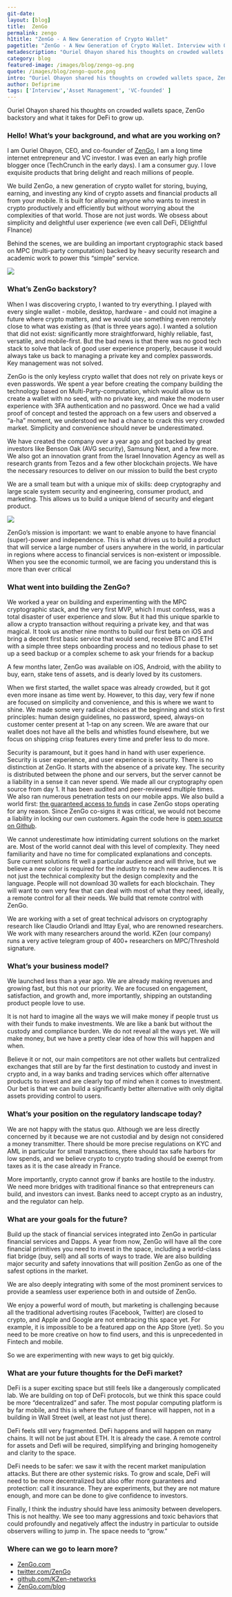 ```yaml
---
git-date:
layout: [blog]
title:  ZenGo
permalink: zengo
h1title: "ZenGo - A New Generation of Crypto Wallet"
pagetitle: "ZenGo - A New Generation of Crypto Wallet. Interview with Ouriel Ohayon, CEO, and co-founder"
metadescription: "Ouriel Ohayon shared his thoughts on crowded wallets space, ZenGo backstory and what it takes for DeFi to grow up"
category: blog
featured-image: /images/blog/zengo-og.png
quote: /images/blog/zengo-quote.png
intro: "Ouriel Ohayon shared his thoughts on crowded wallets space, ZenGo backstory and what it takes for DeFi to grow up"
author: Defiprime
tags: ['Interview','Asset Management', 'VC-founded' ]
---
```

Ouriel Ohayon shared his thoughts on crowded wallets space, ZenGo backstory and what it takes for DeFi to grow up.  

### Hello! What’s your background, and what are you working on?

I am Ouriel Ohayon, CEO, and co-founder of [ZenGo](https://zengo.com/), I am a long time internet entrepreneur and VC investor. I was even an early high profile blogger once (TechCrunch in the early days). I am a consumer guy. I love exquisite products that bring delight and reach millions of people.

We build ZenGo, a new generation of crypto wallet for storing, buying, earning, and investing any kind of crypto assets and financial products all from your mobile. It is built for allowing anyone who wants to invest in crypto productively and efficiently but without worrying about the complexities of that world. Those are not just words. We obsess about simplicity and delightful user experience (we even call DeFi, DElightful FInance)

Behind the scenes, we are building an important cryptographic stack based on MPC (multi-party computation) backed by heavy security research and academic work to power this “simple” service.

![](/images/blog/vC-qQEVg.png)

### What’s ZenGo backstory?

When I was discovering crypto, I wanted to try everything. I played with every single wallet - mobile, desktop, hardware -  and could not imagine a future where crypto matters, and we would use something even remotely close to what was existing as (that is three years ago). I wanted a solution that did not exist: significantly more straightforward, highly reliable, fast, versatile, and mobile-first. But the bad news is that there was no good tech stack to solve that lack of good user experience properly, because it would always take us back to managing a private key and complex passwords. Key management was not solved.

ZenGo is the only keyless crypto wallet that does not rely on private keys or even passwords. We spent a year before creating the company building the technology based on Multi-Party-computation, which would allow us to create a wallet with no seed, with no private key, and make the modern user experience with 3FA authentication and no password. Once we had a valid proof of concept and tested the approach on a few users and observed a “a-ha” moment, we understood we had a chance to crack this very crowded market. Simplicity and convenience should never be underestimated.

We have created the company over a year ago and got backed by great investors like Benson Oak (AVG security), Samsung Next, and a few more. We also got an innovation grant from the Israel Innovation Agency as well as research grants from Tezos and a few other blockchain projects. We have the necessary resources to deliver on our mission to build the best crypto

We are a small team but with a unique mix of skills: deep cryptography and large scale system security and engineering,  consumer product, and marketing. This allows us to build a unique blend of security and elegant product.

![](/images/blog/zengoimage1.png)

ZenGo’s mission is important: we want to enable anyone to have financial (super)-power and independence. This is what drives us to build a product that will service a large number of users anywhere in the world, in particular in regions where access to financial services is non-existent or impossible. When you see the economic turmoil, we are facing you understand this is more than ever critical

### What went into building the ZenGo?

We worked a year on building and experimenting with the MPC cryptographic stack, and the very first MVP, which I must confess, was a total disaster of user experience and slow. But it had this unique sparkle to allow a crypto transaction without requiring a private key, and that was magical. It took us another nine months to build our first beta on iOS and bring a decent first basic service that would send, receive BTC and ETH with a simple three steps onboarding process and no tedious phase to set up a seed backup or a complex scheme to ask your friends for a backup

A few months later, ZenGo was available on iOS, Android, with the ability to buy, earn, stake tens of assets, and is dearly loved by its customers.

When we first started, the wallet space was already crowded, but it got even more insane as time went by. However, to this day, very few if none are focused on simplicity and convenience, and this is where we want to shine. We made some very radical choices at the beginning and stick to first principles: human design guidelines, no password, speed, always-on customer center present at 1-tap on any screen. We are aware that our wallet does not have all the bells and whistles found elsewhere, but we focus on shipping crisp features every time and prefer less to do more.

Security is paramount, but it goes hand in hand with user experience. Security is user experience, and user experience is security. There is no distinction at ZenGo. It starts with the absence of a private key. The security is distributed between the phone and our servers, but the server cannot be a liability in a sense it can never spend. We made all our cryptography open source from day 1. It has been audited and peer-reviewed multiple times. We also ran numerous penetration tests on our mobile apps. We also build a world first: [the guaranteed access to funds](https://ZenGo.com/security) in case ZenGo stops operating for any reason. Since ZenGo co-signs it was critical, we would not become a liability in locking our own customers. Again the code here is [open source on Github](https://github.com/KZen-networks).

We cannot underestimate how intimidating current solutions on the market are. Most of the world cannot deal with this level of complexity. They need familiarity and have no time for complicated explanations and concepts. Sure current solutions fit well a particular audience and will thrive, but we believe a new color is required for the industry to reach new audiences. It is not just the technical complexity but the design complexity and the language. People will not download 30 wallets for each blockchain. They will want to own very few that can deal with most of what they need, ideally, a remote control for all their needs. We build that remote control with ZenGo.

We are working with a set of great technical advisors on cryptography research like Claudio Orlandi and Ittay Eyal, who are renowned researchers. We work with many researchers around the world. KZen (our company) runs a very active telegram group of 400+ researchers on MPC/Threshold signature.

### What’s your business model?

We launched less than a year ago. We are already making revenues and growing fast, but this not our priority. We are focused on engagement, satisfaction, and growth and, more importantly, shipping an outstanding product people love to use.

It is not hard to imagine all the ways we will make money if people trust us with their funds to make investments. We are like a bank but without the custody and compliance burden. We do not reveal all the ways yet. We will make money, but we have a pretty clear idea of how this will happen and when.

Believe it or not, our main competitors are not other wallets but centralized exchanges that still are by far the first destination to custody and invest in crypto and, in a way banks and trading services which offer alternative products to invest and are clearly top of mind when it comes to investment. Our bet is that we can build a significantly better alternative with only digital assets providing control to users.

### What’s your position on the regulatory landscape today?

We are not happy with the status quo. Although we are less directly concerned by it because we are not custodial and by design not considered a money transmitter. There should be more precise regulations on KYC and AML in particular for small transactions, there should tax safe harbors for low spends, and we believe crypto to crypto trading should be exempt from taxes as it is the case already in France.

More importantly, crypto cannot grow if banks are hostile to the industry. We need more bridges with traditional finance so that entrepreneurs can build, and investors can invest. Banks need to accept crypto as an industry, and the regulator can help.

### What are your goals for the future?

Build up the stack of financial services integrated into ZenGo in particular financial services and Dapps. A year from now, ZenGo will have all the core financial primitives you need to invest in the space, including a world-class fiat bridge (buy, sell) and all sorts of ways to trade. We are also building major security and safety innovations that will position ZenGo as one of the safest options in the market.

We are also deeply integrating with some of the most prominent services to provide a seamless user experience both in and outside of ZenGo.

We enjoy a powerful word of mouth, but marketing is challenging because all the traditional advertising routes (Facebook, Twitter) are closed to crypto, and Apple and Google are not embracing this space yet. For example, it is impossible to be a featured app on the App Store (yet). So you need to be more creative on how to find users, and this is unprecedented in Fintech and mobile.

So we are experimenting with new ways to get big quickly.

### What are your future thoughts for the DeFi market?

DeFi is a super exciting space but still feels like a dangerously complicated lab. We are building on top of DeFi protocols, but we think this space could be more “decentralized” and safer. The most popular computing platform is by far mobile, and this is where the future of finance will happen, not in a building in Wall Street (well, at least not just there).

DeFi feels still very fragmented. DeFi happens and will happen on many chains. It will not be just about ETH. It is already the case. A remote control for assets and Defi will be required, simplifying and bringing homogeneity and clarity to the space.

DeFi needs to be safer: we saw it with the recent market manipulation attacks. But there are other systemic risks. To grow and scale, DeFi will need to be more decentralized but also offer more guarantees and protection: call it insurance. They are experiments, but they are not mature enough, and more can be done to give confidence to investors.

Finally, I think the industry should have less animosity between developers. This is not healthy. We see too many aggressions and toxic behaviors that could profoundly and negatively affect the industry in particular to outside observers willing to jump in. The space needs to “grow.”

### Where can we go to learn more?

- [ZenGo.com](https://ZenGo.com)
- [twitter.com/ZenGo](https://twitter.com/ZenGo)
- [github.com/KZen-networks](https://github.com/KZen-networks)
- [ZenGo.com/blog](https://ZenGo.com/blog)
